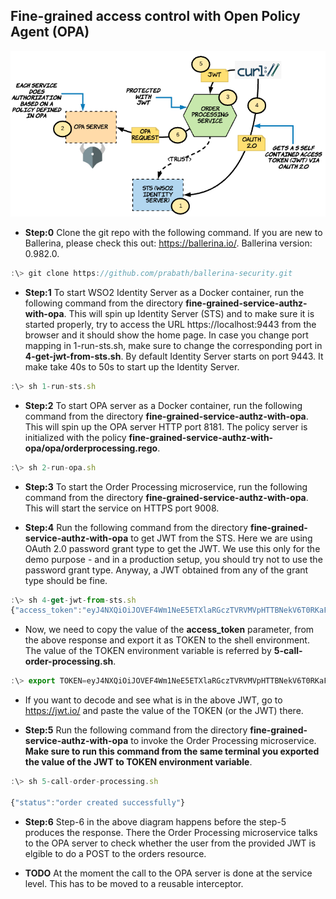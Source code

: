 ## Fine-grained access control with Open Policy Agent (OPA)

![alt text](./setup.png "Fine-grained access control with Open Policy Agent (OPA)")

* **Step:0** Clone the git repo with the following command. If you are new to Ballerina, please check this out: https://ballerina.io/. Ballerina version: 0.982.0.

```javascript
:\> git clone https://github.com/prabath/ballerina-security.git
```

* **Step:1** To start WSO2 Identity Server as a Docker container, run the following command from the directory **fine-grained-service-authz-with-opa**. This will spin up Identity Server (STS) and to make sure it is started properly, try to access the URL https://localhost:9443 from the browser and it should show the home page. In case you change port mapping in 1-run-sts.sh, make sure to change the corresponding port in **4-get-jwt-from-sts.sh**. By default Identity Server starts on port 9443. It make take 40s to 50s to start up the Identity Server.

```javascript
:\> sh 1-run-sts.sh
```
* **Step:2** To start OPA server as a Docker container, run the following command from the directory **fine-grained-service-authz-with-opa**. This will spin up the OPA server HTTP port 8181. The policy server is initialized with the policy **fine-grained-service-authz-with-opa/opa/orderprocessing.rego**.

```javascript
:\> sh 2-run-opa.sh
```
* **Step:3** To start the Order Processing microservice, run the following command from the directory **fine-grained-service-authz-with-opa**. This will start the service on HTTPS port 9008.

* **Step:4** Run the following command from the directory **fine-grained-service-authz-with-opa** to get JWT from the STS. Here we are using OAuth 2.0 password grant type to get the JWT. We use this only for the demo purpose - and in a production setup, you should try not to use the password grant type. Anyway, a JWT obtained from any of the grant type should be fine.

```javascript
:\> sh 4-get-jwt-from-sts.sh
{"access_token":"eyJ4NXQiOiJOVEF4Wm1NeE5ETXlaRGczTVRVMVpHTTBNekV6T0RKaFpXSTRORE5sWkRVMU9HRmtOakZpTVEiLCJraWQiOiJOVEF4Wm1NeE5ETXlaRGczTVRVMVpHTTBNekV6T0RKaFpXSTRORE5sWkRVMU9HRmtOakZpTVEiLCJhbGciOiJSUzI1NiJ9.eyJzdWIiOiJhZG1pbkBjYXJib24uc3VwZXIiLCJhdWQiOiIzVlR3Rms3dTFpMzY2d3ptdnBKX0xabGZBVjRhIiwibmJmIjoxNTQxMjE3OTUxLCJhenAiOiIzVlR3Rms3dTFpMzY2d3ptdnBKX0xabGZBVjRhIiwiaXNzIjoid3NvMmlzIiwiZXhwIjoxNTQxMjIzOTUxLCJpYXQiOjE1NDEyMTc5NTEsImp0aSI6IjRjMjllODBhLWYwYWMtNDU5Yi05NzcyLWIzZjQ2NzllY2I2MyJ9.f9THJs5ZJsxn18Oozf42-5pu29-o5XEy9FUDH0EFgoG79i8kWiQ0ZFGw_TXMOFhfH4-tW1prc1omkA1TXaoEXlms3InwoFd-COfLPNDpdRrZ48E17OhnXTExiY7zn7-7VC--SnUO1faOUoZhg3V60HPqLVrf0c2fbXgIRnOvMtlgkf3zNtxxqG8EzxuqVsWiaXMfGZ54eiGokFVKFI1vsi33Vfz6RIXxPd6EBZWVE4V1vZ7LSAWEdVKJj8phiKDgzHM87uNn66oJ9yJeV4Z8Rr6gcXC-FFMpyWMSxB_KYyQjfktIDyzLwxqsbnY5B4aHLG9As0-oNAVrsffXyg70hA","refresh_token":"66b82830-e7e1-3c6b-9bdc-0f3de4b1d294","token_type":"Bearer","expires_in":6000}
```
* Now, we need to copy the value of the **access_token** parameter, from the above response and export it as TOKEN to the shell environment. The value of the TOKEN environment variable is referred by **5-call-order-processing.sh**.

```javascript
:\> export TOKEN=eyJ4NXQiOiJOVEF4Wm1NeE5ETXlaRGczTVRVMVpHTTBNekV6T0RKaFpXSTRORE5sWkRVMU9HRmtOakZpTVEiLCJraWQiOiJOVEF4Wm1NeE5ETXlaRGczTVRVMVpHTTBNekV6T0RKaFpXSTRORE5sWkRVMU9HRmtOakZpTVEiLCJhbGciOiJSUzI1NiJ9.eyJzdWIiOiJhZG1pbkBjYXJib24uc3VwZXIiLCJhdWQiOiIzVlR3Rms3dTFpMzY2d3ptdnBKX0xabGZBVjRhIiwibmJmIjoxNTQxMjE3OTUxLCJhenAiOiIzVlR3Rms3dTFpMzY2d3ptdnBKX0xabGZBVjRhIiwiaXNzIjoid3NvMmlzIiwiZXhwIjoxNTQxMjIzOTUxLCJpYXQiOjE1NDEyMTc5NTEsImp0aSI6IjRjMjllODBhLWYwYWMtNDU5Yi05NzcyLWIzZjQ2NzllY2I2MyJ9.f9THJs5ZJsxn18Oozf42-5pu29-o5XEy9FUDH0EFgoG79i8kWiQ0ZFGw_TXMOFhfH4-tW1prc1omkA1TXaoEXlms3InwoFd-COfLPNDpdRrZ48E17OhnXTExiY7zn7-7VC--SnUO1faOUoZhg3V60HPqLVrf0c2fbXgIRnOvMtlgkf3zNtxxqG8EzxuqVsWiaXMfGZ54eiGokFVKFI1vsi33Vfz6RIXxPd6EBZWVE4V1vZ7LSAWEdVKJj8phiKDgzHM87uNn66oJ9yJeV4Z8Rr6gcXC-FFMpyWMSxB_KYyQjfktIDyzLwxqsbnY5B4aHLG9As0-oNAVrsffXyg70hA
```
* If you want to decode and see what is in the above JWT, go to https://jwt.io/ and paste the value of the TOKEN (or the JWT) there.

* **Step:5** Run the following command from the directory **fine-grained-service-authz-with-opa** to invoke the Order Processing microservice. **Make sure to run this command from the same terminal you exported the value of the JWT to TOKEN environment variable**.

```javascript
:\> sh 5-call-order-processing.sh

{"status":"order created successfully"}
```
* **Step:6** Step-6 in the above diagram happens before the step-5 produces the response. There the Order Processing microservice talks to the OPA server to check whether the user from the provided JWT is elgible to do a POST to the orders resource.

* **TODO** At the moment the call to the OPA server is done at the service level. This has to be moved to a reusable interceptor.
